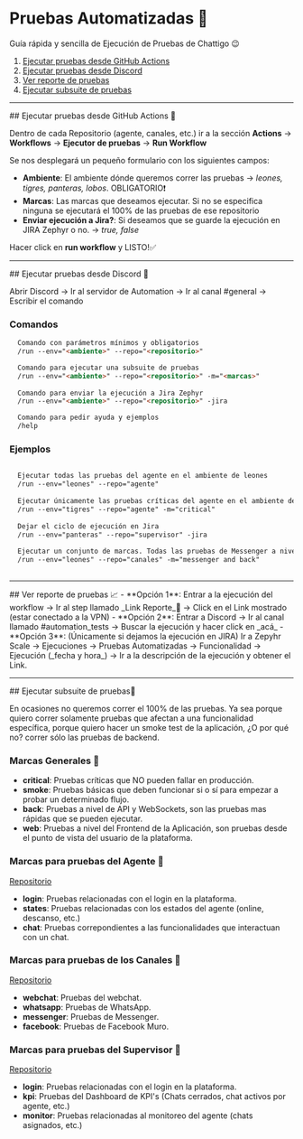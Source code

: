 # Pruebas Automatizadas 🤖

Guía rápida y sencilla de Ejecución de Pruebas de Chattigo 😉


1. [Ejecutar pruebas desde GitHub Actions](#id1)
2. [Ejecutar pruebas desde Discord](#id2)
3. [Ver reporte de pruebas](#id3)
4. [Ejecutar subsuite de pruebas](#id4)


---


<div id='id1' />
## Ejecutar pruebas desde GitHub Actions 🚀

Dentro de cada Repositorio (agente, canales, etc.) ir a la sección **Actions** → **Workflows** → **Ejecutor de pruebas** → **Run Workflow**

Se nos desplegará un pequeño formulario con los siguientes campos:

- **Ambiente**: El ambiente dónde queremos correr las pruebas → _leones, tigres, panteras, lobos_. OBLIGATORIO❗
- **Marcas**: Las marcas que deseamos ejecutar. Si no se especifica ninguna se ejecutará el 100% de las pruebas de ese repositorio
- **Enviar ejecución a Jira?**: Si deseamos que se guarde la ejecución en JIRA Zephyr o no. → _true, false_

Hacer click en **run workflow** y LISTO!✅


---


<div id='id2' />
## Ejecutar pruebas desde Discord 👾

Abrir Discord → Ir al servidor de Automation → Ir al canal #general → Escribir el comando

### Comandos
```markdown
  Comando con parámetros mínimos y obligatorios
  /run --env="<ambiente>" --repo="<repositorio>" 

  Comando para ejecutar una subsuite de pruebas
  /run --env="<ambiente>" --repo="<repositorio>" -m="<marcas>"
  
  Comando para enviar la ejecución a Jira Zephyr
  /run --env="<ambiente>" --repo="<repositorio>" -jira

  Comando para pedir ayuda y ejemplos
  /help
```

### Ejemplos
```markdown

  Ejecutar todas las pruebas del agente en el ambiente de leones
  /run --env="leones" --repo="agente"
  
  Ejecutar únicamente las pruebas críticas del agente en el ambiente de tigres
  /run --env="tigres" --repo="agente" -m="critical"
  
  Dejar el ciclo de ejecución en Jira
  /run --env="panteras" --repo="supervisor" -jira
  
  Ejecutar un conjunto de marcas. Todas las pruebas de Messenger a nivel de Backend
  /run --env="leones" --repo="canales" -m="messenger and back"
  
 ```


---


<div id='id3' />
## Ver reporte de pruebas 📈
- **Opción 1**: Entrar a la ejecución del workflow → Ir al step llamado _Link Reporte_📌 → Click en el Link mostrado (estar conectado a la VPN)
- **Opción 2**: Entrar a Discord → Ir al canal llamado #automation_tests → Buscar la ejecución y hacer click en _acá_
- **Opción 3**: (Únicamente si dejamos la ejecución en JIRA) Ir a Zepyhr Scale → Ejecuciones → Pruebas Automatizadas → Funcionalidad → Ejecución (_fecha y hora_) → Ir a la descripción de la ejecución y obtener el Link.


---


<div id='id4' />
## Ejecutar subsuite de pruebas🔖

En ocasiones no queremos correr el 100% de las pruebas. Ya sea porque quiero correr solamente pruebas que afectan a una funcionalidad específica, porque quiero hacer un smoke test de la aplicación, ¿O por qué no? correr sólo las pruebas de backend.

### Marcas Generales 🔖

- **critical**: Pruebas críticas que NO pueden fallar en producción. 
- **smoke**: Pruebas básicas que deben funcionar si o sí para empezar a probar un determinado flujo.
- **back**: Pruebas a nivel de API y WebSockets, son las pruebas mas rápidas que se pueden ejecutar.
- **web**: Pruebas a nivel del Frontend de la Aplicación, son pruebas desde el punto de vista del usuario de la plataforma.

### Marcas para pruebas del Agente 🔖
[Repositorio](https://github.com/chattigodev/automation-agente)
- **login**: Pruebas relacionadas con el login en la plataforma.
- **states**: Pruebas relacionadas con los estados del agente (online, descanso, etc.)
- **chat**: Pruebas correpondientes a las funcionalidades que interactuan con un chat.

### Marcas para pruebas de los Canales 🔖
[Repositorio](https://github.com/chattigodev/automation-canales)
- **webchat**: Pruebas del webchat.
- **whatsapp**: Pruebas de WhatsApp.
- **messenger**: Pruebas de Messenger.
- **facebook**: Pruebas de Facebook Muro.

### Marcas para pruebas del Supervisor 🔖
[Repositorio](https://github.com/chattigodev/automation-supervisor)
- **login**: Pruebas relacionadas con el login en la plataforma.
- **kpi**: Pruebas del Dashboard de KPI's (Chats cerrados, chat activos por agente, etc.)
- **monitor**: Pruebas relacionadas al monitoreo del agente (chats asignados, etc.) 
